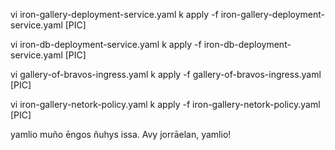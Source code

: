 vi iron-gallery-deployment-service.yaml
k apply -f iron-gallery-deployment-service.yaml
[PIC]

vi iron-db-deployment-service.yaml
k apply -f iron-db-deployment-service.yaml
[PIC]

vi gallery-of-bravos-ingress.yaml
k apply -f gallery-of-bravos-ingress.yaml
[PIC]

vi iron-gallery-netork-policy.yaml
k apply -f iron-gallery-netork-policy.yaml
[PIC]

yamlio muño ēngos ñuhys issa. Avy jorrāelan, yamlio!


